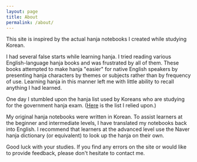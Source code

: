 ```yaml
---
layout: page
title: About
permalink: /about/
---
```


This site is inspired by the actual hanja notebooks I created while studying Korean.

I had several false starts while learning hanja. I tried reading various English-language hanja books and was frustrated by all of them. These books attempted to make hanja "easier" for native English speakers by presenting hanja characters by themes or subjects rather than by frequency of use. Learning hanja in this manner left me with little ability to recall anything I had learned.

One day I stumbled upon the hanja list used by Koreans who are studying for the government hanja exam. ([Here](https://namu.wiki/w/%ED%95%9C%EC%9E%90/%EB%AA%A9%EB%A1%9D/%EA%B8%89%EC%88%98%EB%B3%84) is the list I relied upon.) 

<!--Edit this next part
Because the hanja list is made for Koreans, I was forced to read about the hanja characters in Korean. This was challenging at first, but I was able to understand and recall the hanja much better than I had when I was relying on my hanja books.

I came to the conclusion that it is far more practical to learn hanja the same way Koreans have been learning for ages, rather than some supposedly innovative method geared toward native English speakers. However, if you find the innovative methods useful, by all means keep using them. This site is for those wanting to try a more traditional method.
-->

My original hanja notebooks were written in Korean. To assist learners at the beginner and intermediate levels, I have translated my notebooks back into English. I recommend that learners at the advanced level use the Naver hanja dictionary (or equivalent) to look up the hanja on their own.

Good luck with your studies. If you find any errors on the site or would like to provide feedback, please don't hesitate to contact me.
